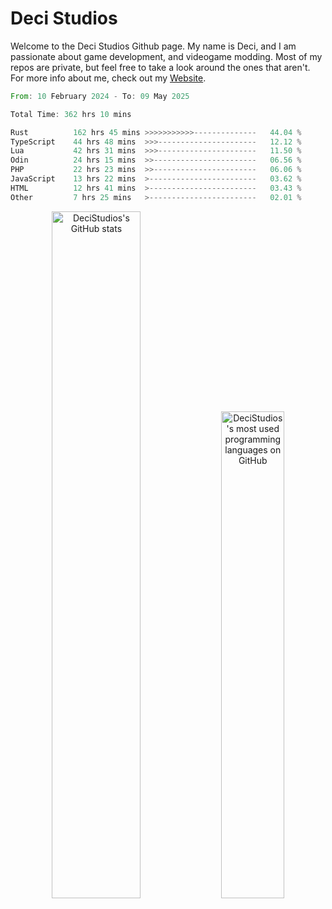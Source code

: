 # Deci Studios
Welcome to the Deci Studios Github page. My name is Deci, and I am passionate about game development, and videogame modding. Most of my repos are private, but feel free to take a look around the ones that aren't.
For more info about me, check out my <a href="https://decidev.co.uk" target="_blank">Website</a>.
<!--START_SECTION:waka-->

```rust
From: 10 February 2024 - To: 09 May 2025

Total Time: 362 hrs 10 mins

Rust          162 hrs 45 mins >>>>>>>>>>>--------------   44.04 %
TypeScript    44 hrs 48 mins  >>>----------------------   12.12 %
Lua           42 hrs 31 mins  >>>----------------------   11.50 %
Odin          24 hrs 15 mins  >>-----------------------   06.56 %
PHP           22 hrs 23 mins  >>-----------------------   06.06 %
JavaScript    13 hrs 22 mins  >------------------------   03.62 %
HTML          12 hrs 41 mins  >------------------------   03.43 %
Other         7 hrs 25 mins   >------------------------   02.01 %
```

<!--END_SECTION:waka-->
<p align="center">
  <a href="https://github.com/anuraghazra/github-readme-stats" target="_blank"><img src="https://github-readme-stats.vercel.app/api?username=decistudios&show_icons=true&count_private=true&theme=omni&hide_border=true" alt="DeciStudios's GitHub stats" width="53.1%" /></a>
  <a href="https://github.com/anuraghazra/github-readme-stats" target="_blank"><img width="44.7%" src="https://github-readme-stats.vercel.app/api/top-langs/?username=decistudios&theme=omni&layout=compact&hide_border=true&langs_count=6" alt="DeciStudios's most used programming languages on GitHub" /></a>
</p>


